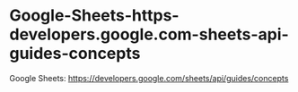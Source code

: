 # Google-Sheets-https-developers.google.com-sheets-api-guides-concepts
Google Sheets: https://developers.google.com/sheets/api/guides/concepts
